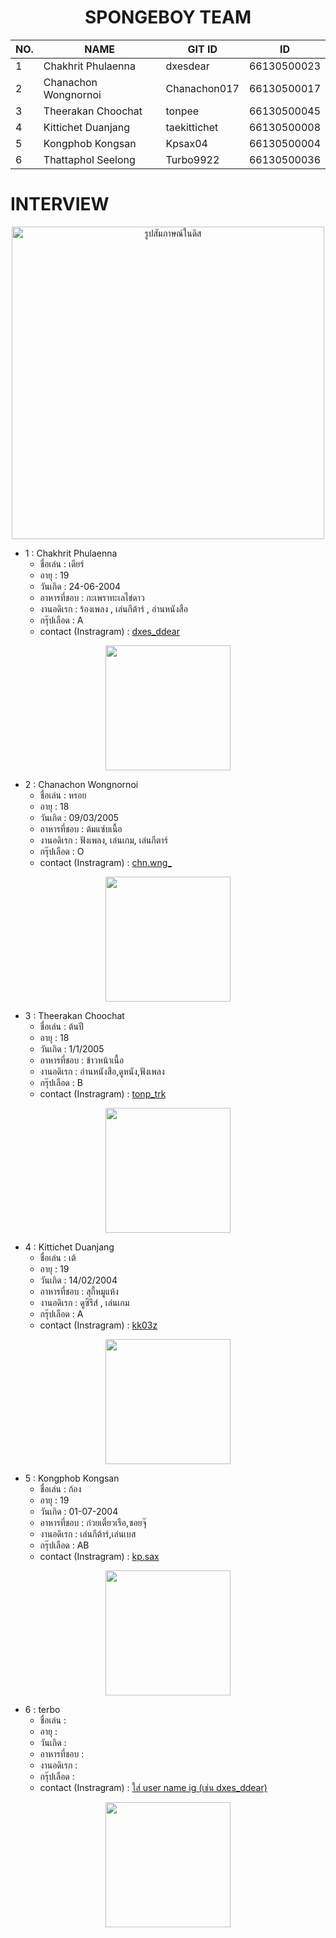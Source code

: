 <div class="topic" align="center">
<h1>SPONGEBOY TEAM</h1>
  
| NO. | NAME | GIT ID | ID |
|---------------------------|------------------------------|--------------------------|--------------------|
| 1 | Chakhrit Phulaenna | dxesdear | 66130500023 |
| 2 | Chanachon Wongnornoi | Chanachon017 | 66130500017 |
| 3 |  Theerakan Choochat | tonpee | 66130500045 |
| 4 | Kittichet Duanjang  | taekittichet  | 66130500008 | 
| 5 | Kongphob Kongsan  | Kpsax04  | 66130500004 |
| 6 | Thattaphol Seelong  | Turbo9922  | 66130500036|
</div>
<h1> INTERVIEW</h1>

<div class="interviewpic" align=center>
  <img alt="รูปสัมภาษณ์ในดิส" src="https://github.com/tonpee/2566-INT100-G1-03-ee/assets/139838190/ce024003-2fcd-4950-9305-6929b81a6fa1" width="500px">
</div>

- 1 : Chakhrit Phulaenna
  - ชื่อเล่น : เดียร์
  - อายุ :  19 
  - วันเกิด : 24-06-2004
  - อาหารที่ชอบ : กะเพราทะเลไข่ดาว
  - งานอดิเรก : ร้องเพลง , เล่นกีต้าร์ , อ่านหนังสือ
  - กรุ๊ปเลือด : A
  - contact (Instragram) : <a href="https://www.instagram.com/dxes_ddear/">dxes_ddear</a>
<div class="pic" align="center" >
<img src="https://github.com/tonpee/2566-INT100-G1-03-ee/assets/139838190/308fa4ce-5f28-4d29-8426-c0f669f5643f" width="200px">
</div>

- 2 : Chanachon Wongnornoi
  - ชื่อเล่น : หรอย  
  - อายุ :  18
  - วันเกิด : 09/03/2005
  - อาหารที่ชอบ : ต้มแซ่บเนื้อ
  - งานอดิเรก : ฟังเพลง, เล่นเกม, เล่นกีตาร์
  - กรุ๊ปเลือด : O
  - contact (Instragram) : <a href="https://www.instagram.com/chn.wng_/">chn.wng_</a>
<div class="pic" align="center" >
<img src="https://github.com/tonpee/2566-INT100-G1-03-ee/assets/142304928/65a28141-a870-4f20-bfd3-7b7349d051db" width="200px">
</div>

- 3 : Theerakan Choochat
  - ชื่อเล่น : ต้นปี
  - อายุ : 18
  - วันเกิด : 1/1/2005
  - อาหารที่ชอบ : ข้าวหน้าเนื้อ
  - งานอดิเรก : อ่านหนังสือ,ดูหนัง,ฟังเพลง
  - กรุ๊ปเลือด : B
  - contact (Instragram) : <a href="https://www.instagram.com/tonp_trk/">tonp_trk</a>
<div class="pic" align="center" >
<img src="https://github.com/tonpee/2566-INT100-G1-03-ee/assets/139838190/6eaf9a8d-0234-4f39-beea-e53dc8fa9dd4" width="200px">
</div>

- 4 : Kittichet Duanjang
  - ชื่อเล่น :  เต้
  - อายุ :  19
  - วันเกิด : 14/02/2004
  - อาหารที่ชอบ : สุกี้หมูแห้ง
  - งานอดิเรก : ดูซีรีส์ , เล่นเกม
  - กรุ๊ปเลือด : A
  - contact (Instragram) : <a href="https://www.instagram.com/kk03z/">kk03z</a>
<div class="pic" align="center" >
<img src="https://github.com/tonpee/2566-INT100-G1-03-ee/assets/141814542/481d36ba-4cf2-4ab4-911e-b2ce002693cd" width="200px">
</div>

- 5 : Kongphob Kongsan
  - ชื่อเล่น : ก้อง  
  - อายุ :  19
  - วันเกิด : 01-07-2004
  - อาหารที่ชอบ : ก๋วยเตี๋ยวเรือ,ซอยจุ๊
  - งานอดิเรก : เล่นกีต้าร์,เล่นเบส
  - กรุ๊ปเลือด : AB
  - contact (Instragram) : <a href="https://www.instagram.com/kp.sax/">kp.sax</a>
<div class="pic" align="center" >
<img src="https://github.com/tonpee/2566-INT100-G1-03-ee/assets/139838190/4b6d5604-6f75-477e-bec6-1e624b91db36" width="200px">
</div>

- 6 : terbo
  - ชื่อเล่น :  
  - อายุ :  
  - วันเกิด : 
  - อาหารที่ชอบ :
  - งานอดิเรก :
  - กรุ๊ปเลือด :
  - contact (Instragram) : <a href="เพิ่มลิงก์ไอจีเพื่อน">ใส่ user name ig (เช่น dxes_ddear)</a>
<div class="pic" align="center" >
<img src="เพิ่มรูปเพื่อน" width="200px">
</div>


